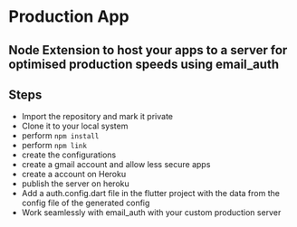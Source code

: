 # Production App
## Node Extension to host your apps to a server for optimised production speeds using email_auth

## Steps
- Import the repository and mark it private
- Clone it to your local system
- perform ```npm install```
- perform ```npm link```
- create the configurations
- create a gmail account and allow less secure apps
- create a account on Heroku
- publish the server on heroku
- Add a auth.config.dart file in the flutter project with the data from the config file of the generated config
- Work seamlessly with email_auth with your custom production server
